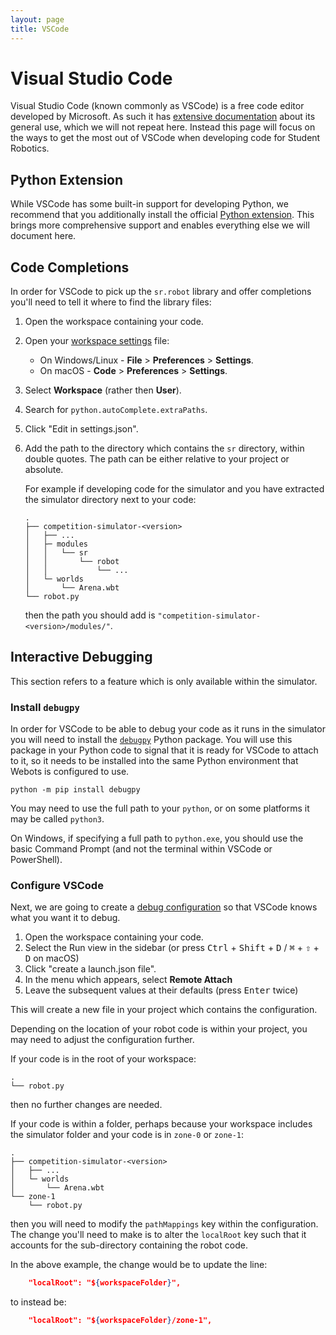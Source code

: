 ```yaml
---
layout: page
title: VSCode
---
```


# Visual Studio Code

Visual Studio Code (known commonly as VSCode) is a free code editor developed by
Microsoft. As such it has [extensive documentation][vscode-docs] about its
general use, which we will not repeat here. Instead this page will focus on the
ways to get the most out of VSCode when developing code for Student Robotics.

[vscode-docs]: https://code.visualstudio.com/docs

## Python Extension

While VSCode has some built-in support for developing Python, we recommend that
you additionally install the official [Python extension][ms-python.python]. This
brings more comprehensive support and enables everything else we will document
here.

[ms-python.python]: https://marketplace.visualstudio.com/items?itemName=ms-python.python

## Code Completions

In order for VSCode to pick up the `sr.robot` library and offer completions
you'll need to tell it where to find the library files:

1. Open the workspace containing your code.
2. Open your [workspace settings][workspace-settings] file:
    * On Windows/Linux - **File** > **Preferences** > **Settings**.
    * On macOS - **Code** > **Preferences** > **Settings**.

3. Select **Workspace** (rather then **User**).
4. Search for `python.autoComplete.extraPaths`.
5. Click "Edit in settings.json".
6. Add the path to the directory which contains the `sr` directory, within
   double quotes. The path can be either relative to your project or absolute.

   For example if developing code for the simulator and you have extracted the
   simulator directory next to your code:

   ```
   .
   ├── competition-simulator-<version>
   │   ├── ...
   │   ├─ modules
   │   │   └── sr
   │   │       └── robot
   │   │           └── ...
   │   └─ worlds
   │       └── Arena.wbt
   └── robot.py
   ```

   then the path you should add is `"competition-simulator-<version>/modules/"`.

[workspace-settings]: https://code.visualstudio.com/docs/getstarted/settings#_creating-user-and-workspace-settings

## Interactive Debugging

<div class="info">
This section refers to a feature which is only available within the simulator.
<!--
Pedantic note: yes, you can actually make this work on the kits too (very easily
it turns out), however the steps to set this up on the kits are a bit different
so for now we just document the simulator version.
-->
</div>

### Install `debugpy`

In order for VSCode to be able to debug your code as it runs in the simulator
you will need to install the [`debugpy`][debugpy] Python package. You will use
this package in your Python code to signal that it is ready for VSCode to attach
to it, so it needs to be installed into the same Python environment that Webots
is configured to use.

``` shell
python -m pip install debugpy
```

You may need to use the full path to your `python`, or on some platforms it may
be called `python3`.

On Windows, if specifying a full path to `python.exe`, you should use the basic
Command Prompt (and not the terminal within VSCode or PowerShell).

### Configure VSCode

Next, we are going to create a [debug configuration][debug-config] so that
VSCode knows what you want it to debug.

1. Open the workspace containing your code.
2. Select the Run view in the sidebar (or press
   <kbd>Ctrl</kbd> + <kbd>Shift</kbd> + <kbd>D</kbd> /
   <kbd>⌘</kbd> + <kbd>⇧</kbd> + <kbd>D</kbd> on macOS)
3. Click "create a launch.json file".
4. In the menu which appears, select **Remote Attach**
5. Leave the subsequent values at their defaults (press <kbd>Enter</kbd> twice)

This will create a new file in your project which contains the configuration.

Depending on the location of your robot code is within your project, you may
need to adjust the configuration further.

If your code is in the root of your workspace:

```
.
└── robot.py
```

then no further changes are needed.

If your code is within a folder, perhaps because your workspace includes the
simulator folder and your code is in `zone-0` or `zone-1`:

```
.
├── competition-simulator-<version>
│   ├── ...
│   └─ worlds
│       └── Arena.wbt
└── zone-1
    └── robot.py
```

then you will need to modify the `pathMappings` key within the configuration.
The change you'll need to make is to alter the `localRoot` key such that it
accounts for the sub-directory containing the robot code.

In the above example, the change would be to update the line:

``` json
    "localRoot": "${workspaceFolder}",
```

to instead be:

``` json
    "localRoot": "${workspaceFolder}/zone-1",
```

[debugpy]: https://pypi.org/project/debugpy/
[debug-config]: https://code.visualstudio.com/docs/python/debugging

<!-- TODO: add instructions for setting up your code -->
